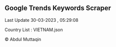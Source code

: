 

## Google Trends Keywords Scraper 
 
Last Update 30-03-2023 , 05:29:08

Country List :
VIETNAM.json



© Abdul Muttaqin 
